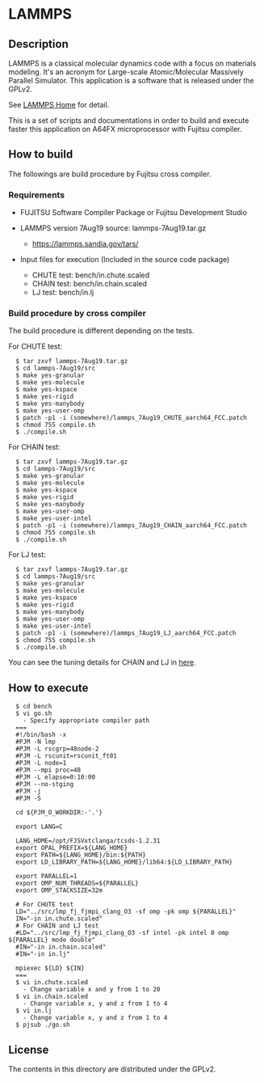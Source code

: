 # LAMMPS

## Description

LAMMPS is a classical molecular dynamics code with a focus on materials modeling. It's an acronym for Large-scale Atomic/Molecular Massively Parallel Simulator.
This application is a software that is released under the GPLv2.

See [LAMMPS Home](https://lammps.sandia.gov/) for detail.

This is a set of scripts and documentations in order to build and execute faster this application on A64FX microprocessor with Fujitsu compiler.

## How to build 

The followings are build procedure by Fujitsu cross compiler.

### Requirements

- FUJITSU Software Compiler Package or Fujitsu Development Studio
- LAMMPS version 7Aug19 source: lammps-7Aug19.tar.gz
  - https://lammps.sandia.gov/tars/

- Input files for execution (Included in the source code package)
  - CHUTE test: bench/in.chute.scaled
  - CHAIN test: bench/in.chain.scaled
  - LJ test: bench/in.lj

### Build procedure by cross compiler

The build procedure is different depending on the tests.

For CHUTE test:

```
  $ tar zxvf lammps-7Aug19.tar.gz
  $ cd lammps-7Aug19/src
  $ make yes-granular
  $ make yes-molecule
  $ make yes-kspace
  $ make yes-rigid
  $ make yes-manybody
  $ make yes-user-omp
  $ patch -p1 -i (somewhere)/lammps_7Aug19_CHUTE_aarch64_FCC.patch
  $ chmod 755 compile.sh
  $ ./compile.sh
```

For CHAIN test:

```
  $ tar zxvf lammps-7Aug19.tar.gz
  $ cd lammps-7Aug19/src
  $ make yes-granular
  $ make yes-molecule
  $ make yes-kspace
  $ make yes-rigid
  $ make yes-manybody
  $ make yes-user-omp
  $ make yes-user-intel
  $ patch -p1 -i (somewhere)/lammps_7Aug19_CHAIN_aarch64_FCC.patch
  $ chmod 755 compile.sh
  $ ./compile.sh
```

For LJ test:

```
  $ tar zxvf lammps-7Aug19.tar.gz
  $ cd lammps-7Aug19/src
  $ make yes-granular
  $ make yes-molecule
  $ make yes-kspace
  $ make yes-rigid
  $ make yes-manybody
  $ make yes-user-omp
  $ make yes-user-intel
  $ patch -p1 -i (somewhere)/lammps_7Aug19_LJ_aarch64_FCC.patch
  $ chmod 755 compile.sh
  $ ./compile.sh
```

You can see the tuning details for CHAIN and LJ in [here](https://www.hpci-office.jp/invite2/documents2/meeting_A64FX_210427/lmp_tune_for_a64fx_27Apr2021_final.pdf).

## How to execute

```
  $ cd bench
  $ vi go.sh
    - Specify appropriate compiler path
  ===
  #!/bin/bash -x
  #PJM -N lmp
  #PJM -L rscgrp=48node-2
  #PJM -L rscunit=rscunit_ft01
  #PJM -L node=1
  #PJM --mpi proc=48
  #PJM -L elapse=0:10:00
  #PJM --no-stging
  #PJM -j
  #PJM -S

  cd ${PJM_O_WORKDIR:-'.'}

  export LANG=C

  LANG_HOME=/opt/FJSVxtclanga/tcsds-1.2.31
  export OPAL_PREFIX=${LANG_HOME}
  export PATH=${LANG_HOME}/bin:${PATH}
  export LD_LIBRARY_PATH=${LANG_HOME}/lib64:${LD_LIBRARY_PATH}

  export PARALLEL=1
  export OMP_NUM_THREADS=${PARALLEL}
  export OMP_STACKSIZE=32m

  # For CHUTE test
  LD="../src/lmp_fj_fjmpi_clang_O3 -sf omp -pk omp ${PARALLEL}"
  IN="-in in.chute.scaled"
  # For CHAIN and LJ test
  #LD="../src/lmp_fj_fjmpi_clang_O3 -sf intel -pk intel 0 omp ${PARALLEL} mode double"
  #IN="-in in.chain.scaled"
  #IN="-in in.lj"

  mpiexec ${LD} ${IN}
  ===
  $ vi in.chute.scaled
    - Change variable x and y from 1 to 20
  $ vi in.chain.scaled
    - Change variable x, y and z from 1 to 4
  $ vi in.lj
    - Change variable x, y and z from 1 to 4
  $ pjsub ./go.sh
```

## License
The contents in this directory are distributed under the GPLv2.
